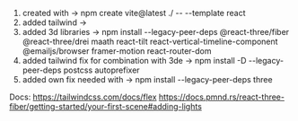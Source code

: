 1. created with -> npm create vite@latest ./ -- --template react
2. added tailwind -> 
3. added 3d libraries -> npm install --legacy-peer-deps @react-three/fiber @react-three/drei maath react-tilt react-vertical-timeline-component @emailjs/browser framer-motion react-router-dom
4. added tailwind fix for combination with 3de -> npm install -D --legacy-peer-deps postcss autoprefixer
5. added own fix needed with -> npm install --legacy-peer-deps three




Docs: 
https://tailwindcss.com/docs/flex
https://docs.pmnd.rs/react-three-fiber/getting-started/your-first-scene#adding-lights




